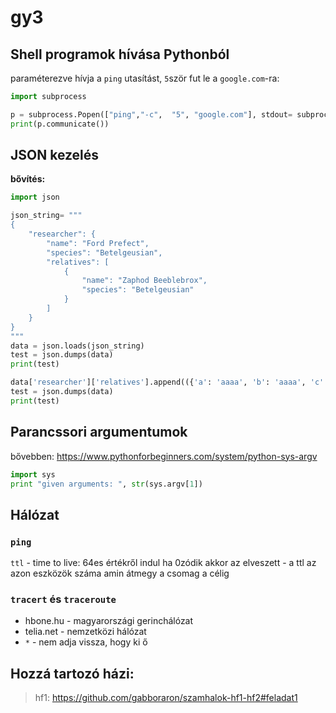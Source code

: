 # gy3

## Shell programok hívása Pythonból
paraméterezve hívja a `ping` utasítást, `5`ször fut le a `google.com`-ra: 
````Python
import subprocess

p = subprocess.Popen(["ping","-c",  "5", "google.com"], stdout= subprocess.PIPE)
print(p.communicate())
````
## JSON kezelés
**bővítés:**
````Python
import json

json_string= """
{
	"researcher": {
		"name": "Ford Prefect",
		"species": "Betelgeusian",
		"relatives": [
			{
				"name": "Zaphod Beeblebrox",
				"species": "Betelgeusian"
			}
		]
	}
}
"""
data = json.loads(json_string)
test = json.dumps(data)
print(test)

data['researcher']['relatives'].append(({'a': 'aaaa', 'b': 'aaaa', 'c': 'aaaa'}))
test = json.dumps(data)
print(test)
````
## Parancssori argumentumok
bővebben: 
https://www.pythonforbeginners.com/system/python-sys-argv
````Python
import sys
print "given arguments: ", str(sys.argv[1])
````
## Hálózat
### `ping`
`ttl` - time to live: 64es értékről indul ha 0zódik akkor az elveszett
    - a ttl az azon eszközök száma amin átmegy a csomag a célig

### `tracert` és `traceroute`
- hbone.hu - magyarországi gerinchálózat
- telia.net - nemzetközi hálózat
- `*`  - nem adja vissza, hogy ki ő

## Hozzá tartozó házi:
> hf1: https://github.com/gabboraron/szamhalok-hf1-hf2#feladat1

